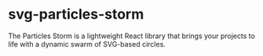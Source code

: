 # svg-particles-storm
The Particles Storm is a lightweight React library that brings your projects to life with a dynamic swarm of SVG-based circles.
